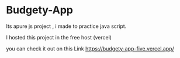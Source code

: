 # Budgety-App
 

Its apure js project , i made to practice java script.

I hosted this project in the free host (vercel)

you can check it out on this Link https://budgety-app-five.vercel.app/


